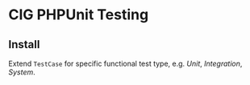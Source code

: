 # CIG PHPUnit Testing

## Install

Extend `TestCase` for specific functional test type, e.g. _Unit_, _Integration_,
_System_.

